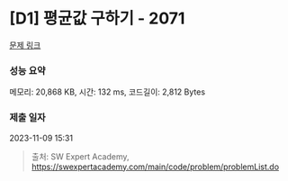 # [D1] 평균값 구하기 - 2071 

[문제 링크](https://swexpertacademy.com/main/code/problem/problemDetail.do?contestProbId=AV5QRnJqA5cDFAUq) 

### 성능 요약

메모리: 20,868 KB, 시간: 132 ms, 코드길이: 2,812 Bytes

### 제출 일자

2023-11-09 15:31



> 출처: SW Expert Academy, https://swexpertacademy.com/main/code/problem/problemList.do